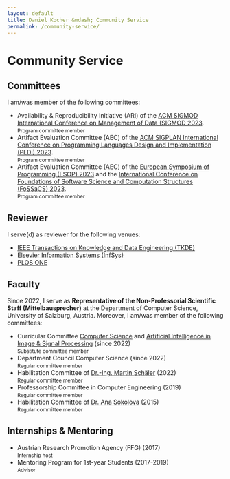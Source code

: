 ```yaml
---
layout: default
title: Daniel Kocher &mdash; Community Service
permalink: /community-service/
---
```


# Community Service

## Committees

I am/was member of the following committees:

- Availability & Reproducibility Initiative (ARI) of the [ACM SIGMOD International Conference on Management of Data (SIGMOD 2023](https://2023.sigmod.org/).<br />
  <small>Program committee member</small>
- Artifact Evaluation Committee (AEC) of the [ACM SIGPLAN International Conference on Programming Languages Design and Implementation (PLDI) 2023](https://pldi23.sigplan.org/).<br />
  <small>Program committee member</small>
- Artifact Evaluation Committee (AEC) of the [European Symposium of Programming (ESOP) 2023](https://etaps.org/2023/esop) and the [International Conference on Foundations of Software Science and Computation Structures (FoSSaCS) 2023](https://etaps.org/2023/fossacs).<br />
  <small>Program committee member</small>

## Reviewer

I serve(d) as reviewer for the following venues:

- [IEEE Transactions on Knowledge and Data Engineering (TKDE)](https://ieeexplore.ieee.org/xpl/RecentIssue.jsp?punumber=69)
- [Elsevier Information Systems (InfSys)](https://www.sciencedirect.com/journal/information-systems)
- [PLOS ONE](https://journals.plos.org/plosone/)

## Faculty

Since 2022, I serve as <strong>Representative of the Non-Professorial Scientific Staff (Mittelbausprecher)</strong> at the Department of Computer Science, University of Salzburg, Austria. Moreover, I am/was member of the following committees:

- Curricular Committee [Computer Science](https://informatik.uni-salzburg.at/en/studium/master-informatik-salzburg) and [Artificial Intelligence in Image & Signal Processing](https://www.aisp-salzburg.ac.at/) (since 2022)<br />
  <small>Substitute committee member</small>
- Department Council Computer Science (since 2022)<br />
  <small>Regular committee member</small>
- Habilitation Committee of [Dr.-Ing. Martin Schäler](https://dbresearch.uni-salzburg.at/people/schaeler) (2022)<br />
  <small>Regular committee member</small>
- Professorship Committee in Computer Engineering (2019)<br />
  <small>Regular committee member</small>
- Habilitation Committee of [Dr. Ana Sokolova](https://www.cs.uni-salzburg.at/~anas/index.html) (2015)<br />
  <small>Regular committee member</small>

## Internships & Mentoring

- Austrian Research Promotion Agency (FFG) (2017)<br />
  <small>Internship host</small>
- Mentoring Program for 1st-year Students (2017-2019)<br />
  <small>Advisor</small>
